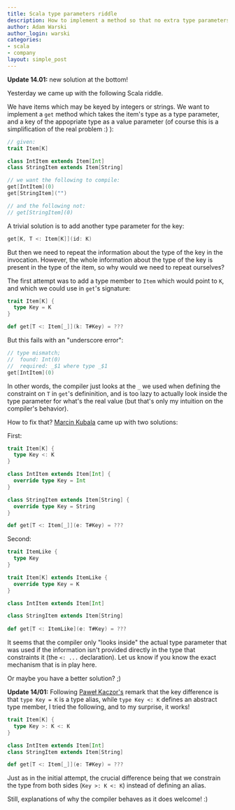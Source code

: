 ```yaml
---
title: Scala type parameters riddle
description: How to implement a method so that no extra type parameters need to be specified?
author: Adam Warski
author_login: warski
categories:
- scala
- company
layout: simple_post
---
```


**Update 14.01:** new solution at the bottom!

Yesterday we came up with the following Scala riddle.

We have items which may be keyed by integers or strings. We want to implement a `get` method which takes the item's type as a type parameter, and a key of the appopriate type as a value parameter (of course this is a simplification of the real problem :) ):

```scala
// given:
trait Item[K]

class IntItem extends Item[Int]
class StringItem extends Item[String]

// we want the following to compile:
get[IntItem](0)
get[StringItem]("")

// and the following not: 
// get[StringItem](0)
```

A trivial solution is to add another type parameter for the key:

```scala
get[K, T <: Item[K]](id: K)
```

But then we need to repeat the information about the type of the key in the invocation. However, the whole information about the type of the key is present in the type of the item, so why would we need to repeat ourselves?

The first attempt was to add a type member to `Item` which would point to `K`, and which we could use in `get`'s signature:

```scala
trait Item[K] {
  type Key = K
}

def get[T <: Item[_]](k: T#Key) = ???
```

But this fails with an "underscore error":

```scala
// type mismatch;
//  found: Int(0)
//  required: _$1 where type _$1
get[IntItem](0)
```

In other words, the compiler just looks at the `_` we used when defining the constraint on `T` in `get`'s defininition, and is too lazy to actually look inside the type parameter for what's the real value (but that's only my intuition on the compiler's behavior).

How to fix that? [Marcin Kubala](https://github.com/mkubala) came up with two solutions:

First:

```scala
trait Item[K] {
  type Key <: K
}

class IntItem extends Item[Int] {
  override type Key = Int
}

class StringItem extends Item[String] {
  override type Key = String
}

def get[T <: Item[_]](e: T#Key) = ???
```

Second:

```scala
trait ItemLike {
  type Key
}

trait Item[K] extends ItemLike {
  override type Key = K
}

class IntItem extends Item[Int]

class StringItem extends Item[String]
  
def get[T <: ItemLike](e: T#Key) = ???
```

It seems that the compiler only "looks inside" the actual type parameter that was used if the information isn't provided directly in the type that constraints it (the `<: ...` declaration). Let us know if you know the exact mechanism that is in play here.

Or maybe you have a better solution? ;)
 
**Update 14/01:** Following [Paweł Kaczor's](https://twitter.com/newion) remark that the key difference is that `type Key = K` is a type alias, while `type Key <: K` defines an abstract type member, I tried the following, and to my surprise, it works!

```scala
trait Item[K] {
  type Key >: K <: K
}

class IntItem extends Item[Int]
class StringItem extends Item[String]

def get[T <: Item[_]](e: T#Key) = ???
```

Just as in the initial attempt, the crucial difference being that we constrain the type from both sides (`Key >: K <: K`) instead of defining an alias.

Still, explanations of why the compiler behaves as it does welcome! :)
